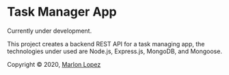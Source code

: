 # Task Manager App

Currently under development.

This project creates a backend REST API for a task managing app, the technologies under used are Node.js, 
Express.js, MongoDB, and Mongoose.



Copyright © 2020, [Marlon Lopez](https://github.com/marlonlop)